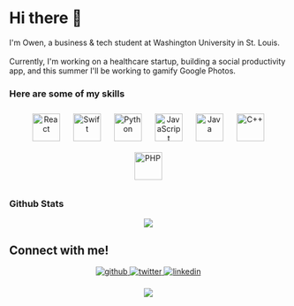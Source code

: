 # **Hi there 👋**  
I'm Owen, a business & tech student at Washington University in St. Louis.
<br>
<br>
Currently, I'm working on a healthcare startup, building a social productivity app, and this summer I'll be working to gamify Google Photos.

### Here are some of my skills
<div align="center">  
<img style="margin: 10px" src="https://profilinator.rishav.dev/skills-assets/react-original-wordmark.svg" alt="React" height="50" />
  <img style="margin: 10px" src="https://profilinator.rishav.dev/skills-assets/swift-original-wordmark.svg" alt="Swift" height="50" />
       <img style="margin: 10px" src="https://profilinator.rishav.dev/skills-assets/python-original.svg" alt="Python" height="50" />  
<img style="margin: 10px" src="https://profilinator.rishav.dev/skills-assets/javascript-original.svg" alt="JavaScript" height="50" />    
<img style="margin: 10px" src="https://profilinator.rishav.dev/skills-assets/java-original-wordmark.svg" alt="Java" height="50" />  
  <img style="margin: 10px" src="https://profilinator.rishav.dev/skills-assets/cplusplus-original.svg" alt="C++" height="50" />  
<img style="margin: 10px" src="https://profilinator.rishav.dev/skills-assets/php-original.svg" alt="PHP" height="50" />       
</div>  

### Github Stats  
<div align="center"><img src="https://github-readme-stats.vercel.app/api?username=owenzhang76&show_icons=true&count_private=true&hide_border=true&theme=gruvbox" align="center" /></div>

## Connect with me! 
<div align="center">
<a href="https://github.com/owenzhang76" target="_blank">
<img src=https://img.shields.io/badge/github-%2324292e.svg?&style=for-the-badge&logo=github&logoColor=white alt=github style="margin-bottom: 5px;" />
</a>
<a href="https://twitter.com/owenzhanger1" target="_blank">
<img src=https://img.shields.io/badge/twitter-%2300acee.svg?&style=for-the-badge&logo=twitter&logoColor=white alt=twitter style="margin-bottom: 5px;" />
</a>
<a href="https://linkedin.com/in/the-owen-zhang" target="_blank">
<img src=https://img.shields.io/badge/linkedin-%231E77B5.svg?&style=for-the-badge&logo=linkedin&logoColor=white alt=linkedin style="margin-bottom: 5px;" />
</a>  
</div>  

<br>
<div align="center">
<img src="https://komarev.com/ghpvc/?username=rishavanand&&style=flat-square" align="center" />
</div>  
